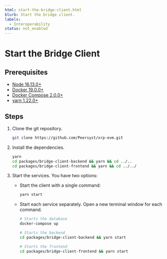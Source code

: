 ```yaml
---
html: start-the-bridge-client.html
blurb: Start the bridge client.
labels:
  - Interoperability
status: not_enabled
---
```

# Start the Bridge Client

## Prerequisites

- [Node 16.13.0+](https://nodejs.org/es)
- [Docker 19.0.0+](https://www.docker.com/)
- [Docker Compose 2.0.0+](https://docs.docker.com/compose/)
- [yarn 1.22.0+](https://yarnpkg.com/)


## Steps

1. Clone the git repository.

    ```bash
    git clone https://github.com/Peersyst/xrp-evm.git
    ```

2. Install the dependencies.

    ```bash
    yarn
    cd packages/bridge-client-backend && yarn && cd ../..
    cd packages/bridge-client-frontend && yarn && cd ../../
    ```

3. Start the services. You have two options:

    - Start the client with a single command:

        ```bash
        yarn start
        ```
    
    - Start each service separately. Open a new terminal window for each command.

        ```bash
        # Starts the database
        docker-compose up

        # Starts the backend
        cd packages/bridge-client-backend && yarn start

        # Starts the frontend
        cd packages/bridge-client-frontend && yarn start
        ```